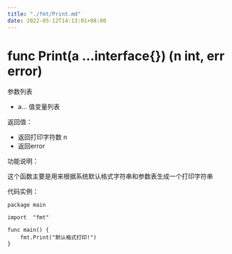 ```yaml
---
title: "./fmt/Print.md"
date: 2022-05-12T14:13:01+08:00
---
```

# func Print(a ...interface{}) (n int, err error)

参数列表

- a... 值变量列表

返回值：

- 返回打印字符数 n
- 返回error

功能说明：

这个函数主要是用来根据系统默认格式字符串和参数表生成一个打印字符串

代码实例：

 	package main
	
	import 	"fmt"
		
	func main() {
		fmt.Print("默认格式打印!")
	}
